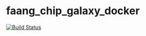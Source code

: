 # faang_chip_galaxy_docker

[![Build Status](https://api.travis-ci.org/youngtf/faang_chip_galaxy_docker.svg)](https://travis-ci.org/youngtf/faang_chip_galaxy_docker)

